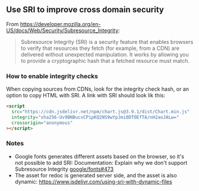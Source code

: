 ## Use SRI to improve cross domain security

From https://developer.mozilla.org/en-US/docs/Web/Security/Subresource_Integrity:
> Subresource Integrity (SRI) is a security feature that enables browsers to verify that resources they fetch (for example, from a CDN) are delivered without unexpected manipulation. It works by allowing you to provide a cryptographic hash that a fetched resource must match.

### How to enable integrity checks

When copying sources from CDNs, look for the integrity check hash, or an option to copy HTML with SRI.
A link with SRI should look lik this:
```html
<script
  src="https://cdn.jsdelivr.net/npm/chart.js@3.9.1/dist/Chart.min.js"
  integrity="sha256-Uv9BNBucvCPipKQ2NS9wYpJmi8DTOEfTA/nH2aoJALw="
  crossorigin="anonymous"
></script>
```

### Notes
- Google fonts generates different assets based on the browser, so it's not possible to add SRI: Documentation: Explain why we don't support Subresource Integrity [google/fonts#473](https://github.com/google/fonts/issues/473)
- The asset for redoc is generated server side, and the asset is also dynamic: https://www.jsdelivr.com/using-sri-with-dynamic-files